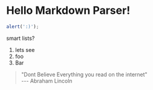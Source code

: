# Hello Markdown Parser!

```javascript
alert(':)');
```

smart lists?

1. lets see
2. foo
3. Bar


> "Dont Believe Everything you read on the internet"  
> --- Abraham Lincoln
